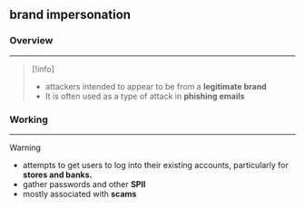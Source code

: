 ## brand impersonation

### Overview 
---
> [!info]
> - attackers intended to appear to be from a **legitimate brand**
> - It is often used as a type of attack in **phishing emails**

### Working 
---
>[!warning]
>- attempts to get users to log into their existing accounts, particularly for **stores and banks.**
>- gather passwords and other **SPII**
>- mostly associated with **scams**

